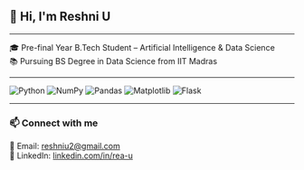 ## 👋 Hi, I'm Reshni U
---

🎓 Pre-final Year B.Tech Student – Artificial Intelligence & Data Science  
📚 Pursuing BS Degree in Data Science from IIT Madras  

---

![Python](https://img.shields.io/badge/-Python-3776AB?style=flat&logo=python&logoColor=white)
![NumPy](https://img.shields.io/badge/-NumPy-013243?style=flat&logo=numpy&logoColor=white)
![Pandas](https://img.shields.io/badge/-Pandas-150458?style=flat&logo=pandas&logoColor=white)
![Matplotlib](https://img.shields.io/badge/-Matplotlib-11557C?style=flat&logo=plotly&logoColor=white)
![Flask](https://img.shields.io/badge/-Flask-000000?style=flat&logo=flask&logoColor=white)


---

### 📫 Connect with me

📧 Email: reshniu2@gmail.com  
🔗 LinkedIn: [linkedin.com/in/rea-u](https://linkedin.com/in/rea-u)  
